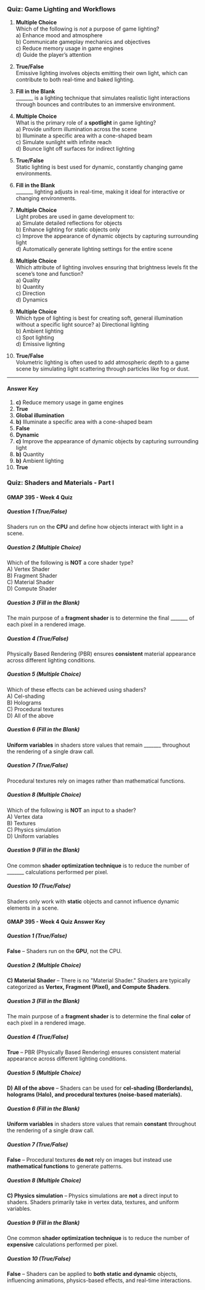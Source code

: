 ### Quiz: Game Lighting and Workflows

1. **Multiple Choice**  
    Which of the following is _not_ a purpose of game lighting?  
    a) Enhance mood and atmosphere  
    b) Communicate gameplay mechanics and objectives  
    c) Reduce memory usage in game engines  
    d) Guide the player’s attention
    
2. **True/False**  
    Emissive lighting involves objects emitting their own light, which can contribute to both real-time and baked lighting.
    
3. **Fill in the Blank**  
    _______ is a lighting technique that simulates realistic light interactions through bounces and contributes to an immersive environment.
    
4. **Multiple Choice**  
    What is the primary role of a **spotlight** in game lighting?  
    a) Provide uniform illumination across the scene  
    b) Illuminate a specific area with a cone-shaped beam  
    c) Simulate sunlight with infinite reach  
    d) Bounce light off surfaces for indirect lighting
    
5. **True/False**  
    Static lighting is best used for dynamic, constantly changing game environments.
    
6. **Fill in the Blank**  
    _______ lighting adjusts in real-time, making it ideal for interactive or changing environments.
    
7. **Multiple Choice**  
    Light probes are used in game development to:  
    a) Simulate detailed reflections for objects  
    b) Enhance lighting for static objects only  
    c) Improve the appearance of dynamic objects by capturing surrounding light  
    d) Automatically generate lighting settings for the entire scene
    
8. **Multiple Choice**  
    Which attribute of lighting involves ensuring that brightness levels fit the scene’s tone and function?  
    a) Quality  
    b) Quantity  
    c) Direction  
    d) Dynamics
    
9. **Multiple Choice**  
    Which type of lighting is best for creating soft, general illumination without a specific light source?
    a) Directional lighting  
	b) Ambient lighting  
	c) Spot lighting  
	d) Emissive lighting
	
1. **True/False**  
    Volumetric lighting is often used to add atmospheric depth to a game scene by simulating light scattering through particles like fog or dust.
    

---

#### Answer Key

1. **c)** Reduce memory usage in game engines
2. **True**
3. **Global illumination**
4. **b)** Illuminate a specific area with a cone-shaped beam
5. **False**
6. **Dynamic**
7. **c)** Improve the appearance of dynamic objects by capturing surrounding light
8. **b)** Quantity
9. **b)** Ambient lighting
10. **True**

### Quiz: Shaders and Materials - Part I
#### GMAP 395 - Week 4 Quiz

##### **Question 1 (True/False)**

Shaders run on the **CPU** and define how objects interact with light in a scene.

##### **Question 2 (Multiple Choice)**

Which of the following is **NOT** a core shader type?  
A) Vertex Shader  
B) Fragment Shader  
C) Material Shader  
D) Compute Shader

##### **Question 3 (Fill in the Blank)**

The main purpose of a **fragment shader** is to determine the final _______ of each pixel in a rendered image.

##### **Question 4 (True/False)**

Physically Based Rendering (PBR) ensures **consistent** material appearance across different lighting conditions.

##### **Question 5 (Multiple Choice)**

Which of these effects can be achieved using shaders?  
A) Cel-shading  
B) Holograms  
C) Procedural textures  
D) All of the above

##### **Question 6 (Fill in the Blank)**

**Uniform variables** in shaders store values that remain _______ throughout the rendering of a single draw call.

##### **Question 7 (True/False)**

Procedural textures rely on images rather than mathematical functions.

##### **Question 8 (Multiple Choice)**

Which of the following is **NOT** an input to a shader?  
A) Vertex data  
B) Textures  
C) Physics simulation  
D) Uniform variables

##### **Question 9 (Fill in the Blank)**

One common **shader optimization technique** is to reduce the number of _______ calculations performed per pixel.

##### **Question 10 (True/False)**

Shaders only work with **static** objects and cannot influence dynamic elements in a scene.

#### GMAP 395 - Week 4 Quiz Answer Key

##### **Question 1 (True/False)**

**False** – Shaders run on the **GPU**, not the CPU.

##### **Question 2 (Multiple Choice)**

**C) Material Shader** – There is no "Material Shader." Shaders are typically categorized as **Vertex, Fragment (Pixel), and Compute Shaders**.

##### **Question 3 (Fill in the Blank)**

The main purpose of a **fragment shader** is to determine the final **color** of each pixel in a rendered image.

##### **Question 4 (True/False)**

**True** – PBR (Physically Based Rendering) ensures consistent material appearance across different lighting conditions.

##### **Question 5 (Multiple Choice)**

**D) All of the above** – Shaders can be used for **cel-shading (Borderlands), holograms (Halo), and procedural textures (noise-based materials).**

##### **Question 6 (Fill in the Blank)**

**Uniform variables** in shaders store values that remain **constant** throughout the rendering of a single draw call.

##### **Question 7 (True/False)**

**False** – Procedural textures **do not** rely on images but instead use **mathematical functions** to generate patterns.

##### **Question 8 (Multiple Choice)**

**C) Physics simulation** – Physics simulations are **not** a direct input to shaders. Shaders primarily take in vertex data, textures, and uniform variables.

##### **Question 9 (Fill in the Blank)**

One common **shader optimization technique** is to reduce the number of **expensive** calculations performed per pixel.

##### **Question 10 (True/False)**

**False** – Shaders can be applied to **both static and dynamic** objects, influencing animations, physics-based effects, and real-time interactions.